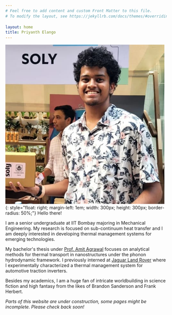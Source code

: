 ```yaml
---
# Feel free to add content and custom Front Matter to this file.
# To modify the layout, see https://jekyllrb.com/docs/themes/#overriding-theme-defaults

layout: home
title: Priyanth Elango
---
```

![image](/pfp.jpeg){: style="float: right;  margin-left: 1em; width: 300px; height: 300px; border-radius: 50%;"}
Hello there!

I am a senior undergraduate at IIT Bombay majoring in Mechanical Engineering. 
My research is focused on sub-continuum heat transfer and I am deeply interested in developing thermal management systems for emerging technologies.

My bachelor's thesis under [Prof. Amit Agrawal](https://www.me.iitb.ac.in/~amit.agrawal/about.html) focuses on analytical methods for thermal transport in nanostructures under the phonon hydrodynamic framework. I previously interned at [Jaguar Land Rover](https://www.jaguarlandrover.com/) where I experimentally characterized a thermal management system for automotive traction inverters.

Besides my academics, I am a huge fan of intricate worldbuilding in science fiction and high fantasy from the likes of Brandon Sanderson and Frank Herbert. 

_Parts of this website are under construction, some pages might be incomplete. Please check back soon!_

